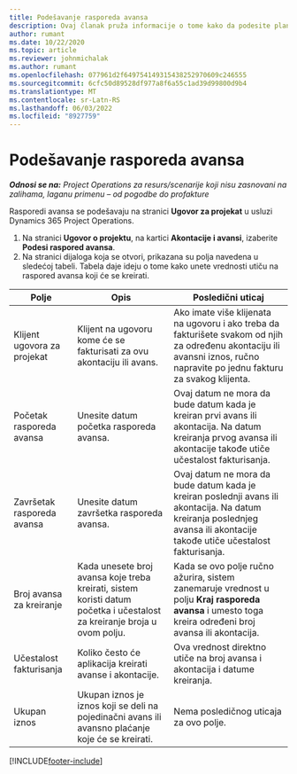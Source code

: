 ```yaml
---
title: Podešavanje rasporeda avansa
description: Ovaj članak pruža informacije o tome kako da podesite plan za zadržavanje u operacijama projekta.
author: rumant
ms.date: 10/22/2020
ms.topic: article
ms.reviewer: johnmichalak
ms.author: rumant
ms.openlocfilehash: 077961d2f649754149315438252970609c246555
ms.sourcegitcommit: 6cfc50d89528df977a8f6a55c1ad39d99800d9b4
ms.translationtype: MT
ms.contentlocale: sr-Latn-RS
ms.lasthandoff: 06/03/2022
ms.locfileid: "8927759"
---
```

# <a name="set-up-a-retainer-schedule"></a>Podešavanje rasporeda avansa

_**Odnosi se na:** Project Operations za resurs/scenarije koji nisu zasnovani na zalihama, laganu primenu – od pogodbe do profakture_

Rasporedi avansa se podešavaju na stranici **Ugovor za projekat** u usluzi Dynamics 365 Project Operations.

1. Na stranici **Ugovor o projektu**, na kartici **Akontacije i avansi**, izaberite **Podesi raspored avansa**.
2. Na stranici dijaloga koja se otvori, prikazana su polja navedena u sledećoj tabeli. Tabela daje ideju o tome kako unete vrednosti utiču na raspored avansa koji će se kreirati.

| Polje | Opis | Posledični uticaj |
| --- | --- | --- |
| Klijent ugovora za projekat | Klijent na ugovoru kome će se fakturisati za ovu akontaciju ili avans. | Ako imate više klijenata na ugovoru i ako treba da fakturišete svakom od njih za određenu akontaciju ili avansni iznos, ručno napravite po jednu fakturu za svakog klijenta. |
| Početak rasporeda avansa | Unesite datum početka rasporeda avansa. | Ovaj datum ne mora da bude datum kada je kreiran prvi avans ili akontacija. Na datum kreiranja prvog avansa ili akontacije takođe utiče učestalost fakturisanja. |
| Završetak rasporeda avansa | Unesite datum završetka rasporeda avansa. | Ovaj datum ne mora da bude datum kada je kreiran poslednji avans ili akontacija. Na datum kreiranja poslednjeg avansa ili akontacije takođe utiče učestalost fakturisanja. |
| Broj avansa za kreiranje | Kada unesete broj avansa koje treba kreirati, sistem koristi datum početka i učestalost za kreiranje broja u ovom polju. | Kada se ovo polje ručno ažurira, sistem zanemaruje vrednost u polju **Kraj rasporeda avansa** i umesto toga kreira određeni broj avansa ili akontacija. |
| Učestalost fakturisanja | Koliko često će aplikacija kreirati avanse i akontacije. | Ova vrednost direktno utiče na broj avansa i akontacija i datume kreiranja. |
| Ukupan iznos | Ukupan iznos je iznos koji se deli na pojedinačni avans ili avansno plaćanje koje će se kreirati. | Nema posledičnog uticaja za ovo polje. |


[!INCLUDE[footer-include](../../includes/footer-banner.md)]